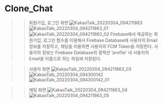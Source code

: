 # Clone_Chat
>> 회원가입, 로그인 화면
![KakaoTalk_20220304_094211863](https://user-images.githubusercontent.com/77681440/156677628-81314361-9060-40c5-9442-11d0d5943d7a.jpg)
![KakaoTalk_20220304_094211863_01](https://user-images.githubusercontent.com/77681440/156677630-bf81086c-de42-4cf3-ab89-e373239af87a.jpg)
![KakaoTalk_20220304_094211863_02](https://user-images.githubusercontent.com/77681440/156677616-7c1f6590-be09-49a9-bc10-1f7af762e886.jpg)
Firebase에서 제공하는 회원가입, 로그인 함수를 이용해서 Firebase Database에 사용자의 Email 정보를 저장하고,
채팅을 이용하면 사용자의 FCM Token을 저장한다.
사용자의 정보는 Firebase Database의 컬렉션 'profile' 내 사용자의 Email을 이름으로 하는 파일에 저장된다.

>> 사용자 화면
![KakaoTalk_20220304_094211863_03](https://user-images.githubusercontent.com/77681440/156677620-d3df6783-2090-451f-b49f-38ea78057718.jpg)
![KakaoTalk_20220304_094300142](https://user-images.githubusercontent.com/77681440/156677625-2314049e-5e97-42a9-bd80-e0038d8d4670.jpg)
![KakaoTalk_20220304_094300142_01](https://user-images.githubusercontent.com/77681440/156677626-915804d1-0f10-4c5c-b8ea-02425a77435c.jpg)

>> 채팅 화면
![KakaoTalk_20220304_094211863_04](https://user-images.githubusercontent.com/77681440/156677621-3da6ce95-7329-482f-b942-7f9570c4548c.jpg)
![KakaoTalk_20220304_094211863_05](https://user-images.githubusercontent.com/77681440/156677623-57ab187f-1bf5-479f-9d7f-6a4e0b81ede9.jpg)


